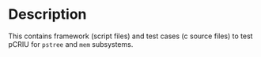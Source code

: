 # Description

This contains framework (script files) and test cases (c source files) to test
pCRIU for `pstree` and `mem` subsystems.
